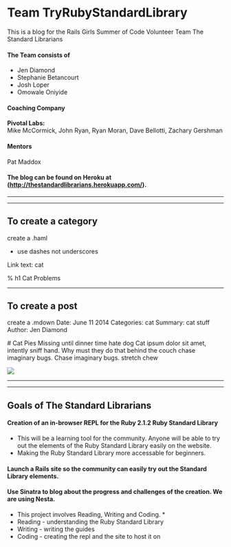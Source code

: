 # Team TryRubyStandardLibrary

This is a blog for the Rails Girls Summer of Code Volunteer Team The Standard Librarians

#### The Team consists of 

* Jen Diamond
* Stephanie Betancourt
* Josh Loper
* Omowale Oniyide

#### Coaching Company 

  **Pivotal Labs:**  
  Mike McCormick, John Ryan, Ryan Moran, Dave Bellotti, Zachary Gershman
  
#### Mentors 

  Pat Maddox

#### The blog can be found on Heroku at (http://thestandardlibrarians.herokuapp.com/).
 
------------------------------------------
------------------------------------------


## To create a category
create a <blog-category>.haml

 * use dashes not underscores

Link text: cat

&#37; h1 Cat Problems

------------------------------------------

## To create a post
create a <blogpost-title>.mdown
Date: June 11 2014
Categories: cat
Summary: cat stuff
Author: Jen Diamond

\# Cat Pies
Missing until dinner time hate dog
Cat ipsum dolor sit amet, intently sniff hand. Why must they do that behind the couch 
chase imaginary bugs. Chase imaginary bugs.  stretch chew 

<img src="/attachments/screenshot.jpg" class="screenshot">

------------------------------------------
------------------------------------------

## Goals of The Standard Librarians

#### Creation of an in-browser REPL for the Ruby 2.1.2 Ruby Standard Library 
* This will be a learning tool for the community. Anyone will be able to try out the 
elements of the Ruby Standard Library easily on the website. 
* Making the Ruby Standard Library more accessable for beginners.

#### Launch a Rails site so the community can easily try out the Standard Library elements.

#### Use Sinatra to blog about the progress and challenges of the creation. We are using Nesta.

* This project involves Reading, Writing and Coding. *
*    Reading - understanding the Ruby Standard Library
*    Writing - writing the guides
*    Coding - creating the repl and the site to host it on

